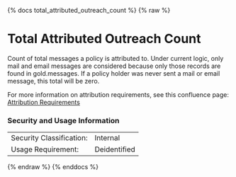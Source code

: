 {% docs total_attributed_outreach_count %}
{% raw %}

<a name="total_attributed_outreach_count"></a>
# Total Attributed Outreach Count

Count of total messages a policy is attributed to. Under current logic, only
mail and email messages are considered because only those records are found
in gold.messages. If a policy holder was never sent a mail or email message,
this total will be zero.

For more information on attribution requirements, see this confluence page:
[Attribution Requirements](https://aaalife-data.atlassian.net/wiki/spaces/2PA/pages/11282644993/2022+V3+Multi-Touch+Attribution+Requirements)


### Security and Usage Information
|     |     |
| --- | --- |
| Security Classification: | Internal |
| Usage Requirement:       | Deidentified |

{% endraw %}
{% enddocs %}